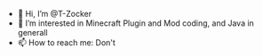- 👋 Hi, I’m @T-Zocker
- 👀 I’m interested in Minecraft Plugin and Mod coding, and Java in generall
- 📫 How to reach me: Don't

<!---
T-Zocker/T-Zocker is a ✨ special ✨ repository because its `README.md` (this file) appears on your GitHub profile.
You can click the Preview link to take a look at your changes.
--->
